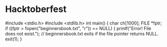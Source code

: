# Hacktoberfest
#include &lt;stdio.h> #include &lt;stdlib.h> int main() {   char ch[1000];   FILE *fptr;   if ((fptr = fopen("beginnersbook.txt", "r")) == NULL) {     printf("Error! File does not exist.");     // beginnersbook.txt exits if the file pointer returns NULL.     exit(1);   }
